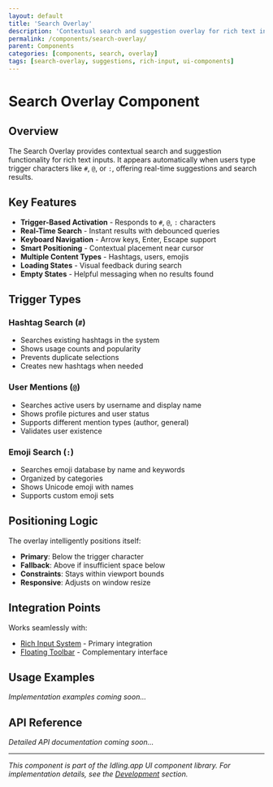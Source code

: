 ```yaml
---
layout: default
title: 'Search Overlay'
description: 'Contextual search and suggestion overlay for rich text inputs'
permalink: /components/search-overlay/
parent: Components
categories: [components, search, overlay]
tags: [search-overlay, suggestions, rich-input, ui-components]
---
```


# Search Overlay Component

## Overview

The Search Overlay provides contextual search and suggestion functionality for rich text inputs. It appears automatically when users type trigger characters like `#`, `@`, or `:`, offering real-time suggestions and search results.

## Key Features

- **Trigger-Based Activation** - Responds to `#`, `@`, `:` characters
- **Real-Time Search** - Instant results with debounced queries
- **Keyboard Navigation** - Arrow keys, Enter, Escape support
- **Smart Positioning** - Contextual placement near cursor
- **Multiple Content Types** - Hashtags, users, emojis
- **Loading States** - Visual feedback during search
- **Empty States** - Helpful messaging when no results found

## Trigger Types

### Hashtag Search (`#`)

- Searches existing hashtags in the system
- Shows usage counts and popularity
- Prevents duplicate selections
- Creates new hashtags when needed

### User Mentions (`@`)

- Searches active users by username and display name
- Shows profile pictures and user status
- Supports different mention types (author, general)
- Validates user existence

### Emoji Search (`:`)

- Searches emoji database by name and keywords
- Organized by categories
- Shows Unicode emoji with names
- Supports custom emoji sets

## Positioning Logic

The overlay intelligently positions itself:

- **Primary**: Below the trigger character
- **Fallback**: Above if insufficient space below
- **Constraints**: Stays within viewport bounds
- **Responsive**: Adjusts on window resize

## Integration Points

Works seamlessly with:

- [Rich Input System](/components/rich-input-system/) - Primary integration
- [Floating Toolbar](/components/floating-toolbar/) - Complementary interface

## Usage Examples

_Implementation examples coming soon..._

## API Reference

_Detailed API documentation coming soon..._

---

_This component is part of the Idling.app UI component library. For implementation details, see the [Development](/development/) section._
